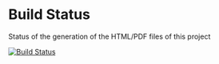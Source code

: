 # Build Status

Status of the generation of the HTML/PDF files of this project

[![Build Status](https://travis-ci.org/redhat-microservices/lab_swarm_forge-keycloak.svg?branch=master)](https://travis-ci.org/redhat-microservices/lab_swarm_forge-keycloak)